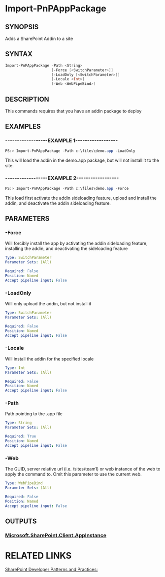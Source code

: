 # Import-PnPAppPackage

## SYNOPSIS
Adds a SharePoint Addin to a site

## SYNTAX 

```powershell
Import-PnPAppPackage -Path <String>
                     [-Force [<SwitchParameter>]]
                     [-LoadOnly [<SwitchParameter>]]
                     [-Locale <Int>]
                     [-Web <WebPipeBind>]
```

## DESCRIPTION
This commands requires that you have an addin package to deploy

## EXAMPLES

### ------------------EXAMPLE 1------------------
```powershell
PS:> Import-PnPAppPackage -Path c:\files\demo.app -LoadOnly
```

This will load the addin in the demo.app package, but will not install it to the site.
 

### ------------------EXAMPLE 2------------------
```powershell
PS:> Import-PnPAppPackage -Path c:\files\demo.app -Force
```

This load first activate the addin sideloading feature, upload and install the addin, and deactivate the addin sideloading feature.
    

## PARAMETERS

### -Force
Will forcibly install the app by activating the addin sideloading feature, installing the addin, and deactivating the sideloading feature

```yaml
Type: SwitchParameter
Parameter Sets: (All)

Required: False
Position: Named
Accept pipeline input: False
```

### -LoadOnly
Will only upload the addin, but not install it

```yaml
Type: SwitchParameter
Parameter Sets: (All)

Required: False
Position: Named
Accept pipeline input: False
```

### -Locale
Will install the addin for the specified locale

```yaml
Type: Int
Parameter Sets: (All)

Required: False
Position: Named
Accept pipeline input: False
```

### -Path
Path pointing to the .app file

```yaml
Type: String
Parameter Sets: (All)

Required: True
Position: Named
Accept pipeline input: False
```

### -Web
The GUID, server relative url (i.e. /sites/team1) or web instance of the web to apply the command to. Omit this parameter to use the current web.

```yaml
Type: WebPipeBind
Parameter Sets: (All)

Required: False
Position: Named
Accept pipeline input: False
```

## OUTPUTS

### [Microsoft.SharePoint.Client.AppInstance](https://msdn.microsoft.com/en-us/library/microsoft.sharepoint.client.appinstance.aspx)

# RELATED LINKS

[SharePoint Developer Patterns and Practices:](http://aka.ms/sppnp)